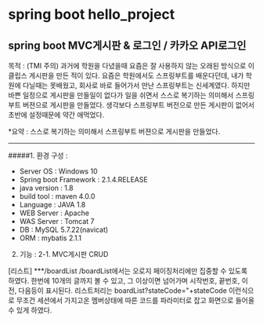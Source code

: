 # spring boot hello_project
## spring boot MVC게시판 & 로그인 / 카카오 API로그인



목적 : (TMI 주의)
과거에 학원을 다녔을때 요즘은 잘 사용하지 않는 오래된 방식으로 
이클립스 게시판을 만든 적이 있다.
요즘은 학원에서도 스프링부트를 배운다던데,
내가 학원에 다닐때는 못배웠고, 회사로 바로 들어가서 만난 스프링부트는 신세계였다.
하지만 바쁜 일정으로 게시판을 만들일이 없다가
일을 쉬면서 스스로 복기하는 의미해서 스프링부트 버젼으로 게시판을 만들었다.
생각보다 스프링부트 버전으로 만든 게시판이 없어서 초반에 설정때문에 약간 애먹었다.

*요약 : 스스로 복기하는 의미해서 스프링부트 버젼으로 게시판을 만들었다.


***

#####1. 환경 구성 : 
+ Server OS : Windows 10
+ Spring boot Framework : 2.1.4.RELEASE
+ java version : 1.8
+ build tool : maven 4.0.0
+ Language : JAVA 1.8
+ WEB Server : Apache 
+ WAS Server : Tomcat 7
+ DB : MySQL 5.7.22(navicat)
+ ORM : mybatis 2.1.1

2. 기능 :
2-1. MVC게시판 CRUD

[리스트]
***/boardList
/boardList에서는 오로지 페이징처리에만 집중할 수 있도록 하였다.
한번에 10개의 글까지 볼 수 있고, 그 이상이면 넘어가며 
시작번호, 끝번호, 이전, 다음등이 표시된다.
리스트처리는 boardList?stateCode="+stateCode 
이런식으로 무조건 세션에서 가지고온 
멤버상태에 따른 코드를 파라미터로 잡고 화면으로 들어올 수 있게 하였다.
